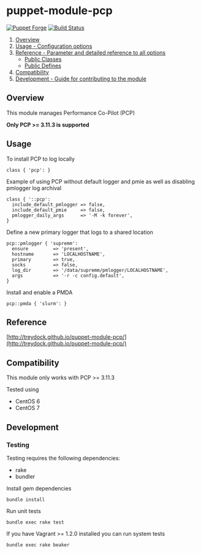 # puppet-module-pcp

[![Puppet Forge](http://img.shields.io/puppetforge/v/treydock/pcp.svg)](https://forge.puppetlabs.com/treydock/pcp)
[![Build Status](https://travis-ci.org/treydock/puppet-module-pcp.svg?branch=master)](https://travis-ci.org/treydock/puppet-module-pcp)

1. [Overview](#overview)
2. [Usage - Configuration options](#usage)
3. [Reference - Parameter and detailed reference to all options](#reference)
    * [Public Classes](#public-classes)
    * [Public Defines](#public-defines)
4. [Compatibility](#compatibility)
5. [Development - Guide for contributing to the module](#development)

## Overview

This module manages Performance Co-Pilot (PCP)

**Only PCP >= 3.11.3 is supported**

## Usage

To install PCP to log locally

    class { 'pcp': }

Example of using PCP without default logger and pmie as well as disabling pmlogger log archival

    class { '::pcp':
      include_default_pmlogger => false,
      include_default_pmie     => false,
      pmlogger_daily_args      => '-M -k forever',
    }

Define a new primary logger that logs to a shared location

    pcp::pmlogger { 'supremm':
      ensure         => 'present',
      hostname       => 'LOCALHOSTNAME',
      primary        => true,
      socks          => false,
      log_dir        => '/data/supremm/pmlogger/LOCALHOSTNAME',
      args           => '-r -c config.default',
    }

Install and enable a PMDA

    pcp::pmda { 'slurm': }

## Reference

[http://treydock.github.io/puppet-module-pcp/](http://treydock.github.io/puppet-module-pcp/)

## Compatibility

This module only works with PCP >= 3.11.3

Tested using

* CentOS 6
* CentOS 7

## Development

### Testing

Testing requires the following dependencies:

* rake
* bundler

Install gem dependencies

    bundle install

Run unit tests

    bundle exec rake test

If you have Vagrant >= 1.2.0 installed you can run system tests

    bundle exec rake beaker
